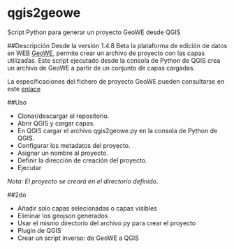 # qgis2geowe
Script Python para generar un proyecto GeoWE desde QGIS

##Descripción
Desde la versión 1.4.8 Beta la plataforma de edición de datos en WEB [GeoWE](geowe.org), permite crear un archivo de proyecto con las capas utilizadas. 
Este script ejecutado desde la consola de Python de QGIS crea un archivo de GeoWE a partir de un conjunto de capas cargadas.

La especificaciones del fichero de proyecto GeoWE pueden consultarse en este [enlace](http://www.geowe.org/guide/proyectos/index.html)

##Uso
- Clonar/descargar el repositorio.
- Abrir QGIS y cargar capas.
- En QGIS cargar el archivo qgis2geowe.py en la consola de Python de QGIS.
- Configurar los metadatos del proyecto.
- Asignar un nombre al proyecto.
- Definir la dirección de creación del proyecto.
- Ejecutar

*Nota: El proyecto se creará en el directorio definido.*

##2do
- Añadir solo capas selecionadas o capas visibles
- Eliminar los geojson generados
- Usar el mismo directorio del archivo py para crear el proyecto
- Plugin de QGIS
- Crear un script inverso: de GeoWE a QGIS
